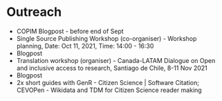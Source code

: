 # Outreach

 - COPIM Blogpost - before end of Sept
 - Single Source Publishing Workshop (co-organiser) - Workshop planning, Date: Oct 11, 2021, Time: 14:00 - 16:30
  - Blogpost 
 - Translation workshop (organiser) - Canada-LATAM Dialogue on Open and inclusive access to research, Santiago de Chile, 8-11 Nov 2021
  - Blogpost
 - 2x short guides with GenR - Citizen Science | Software Citation; CEVOPen - Wikidata and TDM for Citizen Science reader making
 
